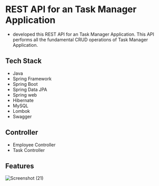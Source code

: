 # REST API for an Task Manager Application

* developed this REST API for an Task Manager Application. This API performs all the fundamental CRUD operations of Task Manager Application. 

## Tech Stack

* Java
* Spring Framework
* Spring Boot
* Spring Data JPA
* Spring web
* Hibernate
* MySQL
* Lombok
* Swagger

## Controller

* Employee Controller
* Task Controller

## Features

![Screenshot (21)](https://user-images.githubusercontent.com/101392090/198835385-c03ca0eb-92f1-48fd-885f-c62af6825831.png)
